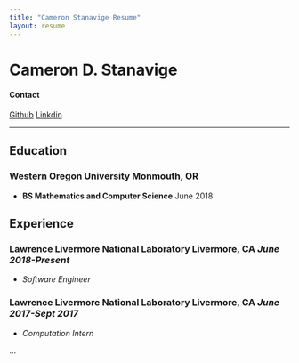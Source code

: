```yaml
---
title: "Cameron Stanavige Resume"
layout: resume
---
```


# Cameron D. Stanavige

#### Contact
[Github](https://github.com/CamStan)
[Linkdin](https://www.linkdin.com/in/cameronstanavige)

---

## Education

### **Western Oregon University** Monmouth, OR

- **BS Mathematics and Computer Science** June 2018

## Experience

### **Lawrence Livermore National Laboratory** Livermore, CA *June 2018-Present*

- *Software Engineer*

### **Lawrence Livermore National Laboratory** Livermore, CA *June 2017-Sept 2017*

- *Computation Intern*

...
